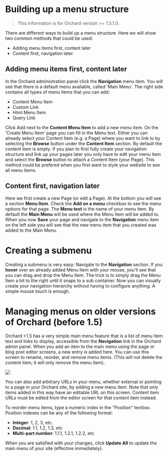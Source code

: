 # Building up a menu structure

> This information is for Orchard version >= 1.5.1.0.

There are different ways to build up a menu structure. Here we will show two common methods that could be used:

* Adding menu items first, content later
* Content first, navigation later

## Adding menu items first, content later

In the Orchard administration panel click the **Navigation** menu item. 
You will see that there is a default menu available, called 'Main Menu'.
The right side contains all types of menu items that you can add:
* Content Menu Item
* Custom Link
* Html Menu Item
* Query Link

Click *Add* next to the **Content Menu Item** to add a new menu item.
On the 'Create Menu Item' page you can fill in the Menu text.
Either you can already select your Content Item (e.g. a Page) where you want to link to by selecting the
**Browse** button under the **Content Item** section. By default the content item is empty.
If you plan to first fully create your navigation structure and link up your pages later you only have to edit
your menu item and select the **Browse** button to attach a Content Item (your Page).
This method could be prefered when you first want to style your website to see all menu items.


## Content first, navigation later

Here we first create a new Page (or edit a Page). 
At the bottom you will see a section **Menu Item**. Check the **Add on a menu** checkbox to see the menu options
for that page. The **Menu text** is the name of your menu item. By default the **Main Menu** will be used where
the Menu Item will be added to. 
When you now **Save** your page and navigate to the **Navigation** menu item on the left side you will see
that the new menu item that you created was added to the Main Menu.

# Creating a submenu

Creating a submenu is very easy:
Navigate to the **Navigation** section. If you **hover** over an already added Menu Item with your mouse, you'll see
that you can drag and drop the Menu Item.
The trick is to simply drag the Menu Item a bit to the right until it snaps to a sub container. 
Now you can visually create your navigation hierarchy without having to configure anything.
A simple mouse touch is enough.

# Managing menus on older versions of Orchard (before 1.5)

Orchard <1.5 has a very simple main menu feature that is a list of menu item text and links to display,
accessible from the **Navigation** link in the Orchard admin panel.  When you add an item to the main menu
using the page or blog post editor screens, a new entry is added here.  You can use this screen to rename,
reorder, and remove menu items. (This will not delete the content item; it will only remove the menu item).

![](../Upload/screenshots_675/manage_menu_675.png)

You can also add arbitrary URLs in your menu, whether external or pointing to a page in your Orchard site,
by adding a new menu item.  Note that only items added in this way have an editable URL on this screen.
Content item URLs must be edited from the editor screen for that content item instead.

To reorder menu items, type a numeric index in the "Position" textbox.  Position indexes can be any of
the following format:

* **Integer**: 1, 2, 3, etc.
* **Decimal**: 1.1, 1.2, 1.3, etc
* **Multi-part number**: 1.1.1, 1.2.1, 1.2.2, etc

When you are satisfied with your changes, click **Update All** to update the main menu of your site
(effective immediately).
